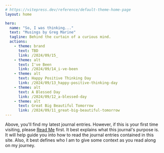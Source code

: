 ```yaml
---
# https://vitepress.dev/reference/default-theme-home-page
layout: home

hero:
  name: "So, I was thinking..."
  text: "Musings by Greg Marine"
  tagline: Behind the curtain of a curious mind.
  actions:
    - theme: brand
      text: TBD
      link: /2024/09/15_
    - theme: alt
      text: I've Been
      link: /2024/09/14_i-ve-been
    - theme: alt
      text: Happy Positive Thinking Day
      link: /2024/09/13_happy-positive-thinking-day
    - theme: alt
      text: A Blessed Day
      link: /2024/09/12_a-blessed-day
    - theme: alt
      text: Great Big Beautiful Tomorrow
      link: /2024/09/11_great-big-beautiful-tomorrow
---
```


Above, you'll find my latest journal entries. However, if this is your first time visiting, please [Read Me](read-me) first. It best explains what this journal's purpose is. It will help guide you into how to read the journal entries contained in this site. Also, it best defines who I am to give some context as you read along on my journey.